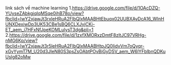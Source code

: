 link sách về machine learning
1.https://drive.google.com/file/d/1OAcDZQ-YUyseZAbkgiqIqMSqe0ihB78o/view?fbclid=IwY2xjawJt3rxleHRuA2FlbQIxMAABHtEbuqx02UUBXAyDcA16_WlnHUNXDexiwDp3UK53CBe1sBQ6CLXJvjCKi-ET_aem_i7HFxNfJpeKOMLulysT3dg&pli=1
2.https://drive.google.com/file/d/1zxfXMORxzDmtF8zltJC97VRHg-nMG6Kp/view?fbclid=IwY2xjawJt3r5leHRuA2FlbQIxMAABHtpJQ0IidvVm7oQyqr-xGvYymT7M_U20d3JIeN80S3psZsOAbtPOvBiGyDSV_aem_W6lYFblbnQDKuUslg82oMw

